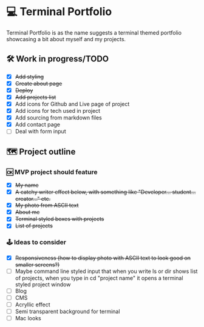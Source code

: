 # 💻 Terminal Portfolio

Terminal Portfolio is as the name suggests a terminal themed portfolio showcasing a bit about myself and my projects.

## 🛠️ Work in progress/TODO

- [x] ~~Add styling~~
- [x] ~~Create about page~~
- [x] ~~Deploy~~
- [x] ~~Add projects list~~
- [x] Add icons for Github and Live page of project
- [x] Add icons for tech used in project
- [x] Add sourcing from markdown files
- [x] Add contact page
- [ ] Deal with form input

## 🗺️ Project outline

### 🆗 MVP project should feature

- [x] ~~My name~~
- [x] ~~A catchy writer effect below, with something like "Developer... student... creator..." etc.~~
- [x] ~~My photo from ASCII text~~
- [x] ~~About me~~
- [x] ~~Terminal styled boxes with projects~~
- [x] ~~List of projects~~

### 🕹️ Ideas to consider

- [x] ~~Responsiveness (how to display photo with ASCII text to look good on smaller screens?)~~
- [ ] Maybe command line styled input that when you write ls or dir shows list of projects, when you type in cd "project name" it opens a terminal styled project window
- [ ] Blog
- [ ] CMS
- [ ] Acryllic effect
- [ ] Semi transparent background for terminal 
- [ ] Mac looks
